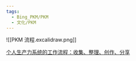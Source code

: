 ```yaml
---
tags:
  - Bing_PKM/PKM
  - 文化/PKM
---
```

![[PKM 流程.excalidraw.png]]

[个人生产力系统的工作流程：收集、整理、创作、分享](https://www.bilibili.com/video/BV19y4y1Z7Qr/ "个人生产力系统的工作流程：收集、整理、创作、分享")

